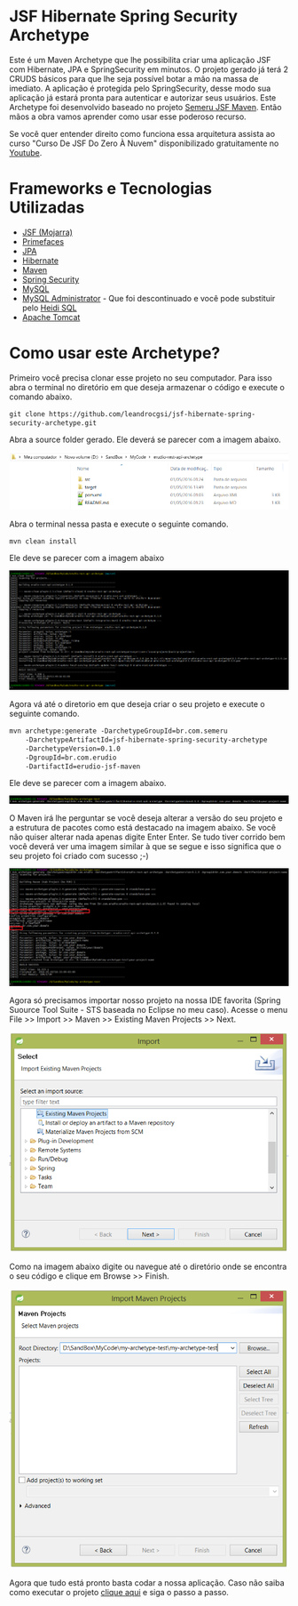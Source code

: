 # JSF Hibernate Spring Security Archetype


Este é um Maven Archetype que lhe possibilita criar uma aplicação JSF com Hibernate, JPA e SpringSecurity em minutos. O projeto gerado já terá 2 CRUDS básicos para que lhe seja possível botar a mão na massa de imediato. A aplicação é protegida pelo SpringSecurity, desse modo sua aplicação já estará pronta para autenticar e autorizar seus usuários. Este Archetype foi desenvolvido baseado no projeto [Semeru JSF Maven](https://github.com/leandrocgsi/semeru_jsf_maven). Então mãos a obra vamos aprender como usar esse poderoso recurso. 

Se você quer entender direito como funciona essa arquitetura assista ao curso "Curso De JSF Do Zero À Nuvem" disponibilizado gratuitamente no [Youtube](https://www.youtube.com/playlist?list=PL18bbNo7xuh9d1AyAeC77O8xRz6hPD3iJ).

# Frameworks e Tecnologias Utilizadas

* [JSF (Mojarra)](https://javaserverfaces.java.net/)
* [Primefaces](http://www.primefaces.org/)
* [JPA](http://www.oracle.com/technetwork/java/javaee/tech/persistence-jsp-140049.html)
* [Hibernate](http://hibernate.org/)
* [Maven](https://maven.apache.org/)
* [Spring Security](http://projects.spring.io/spring-security/)
* [MySQL](https://www.mysql.com/)
* [MySQL Administrator](https://downloads.mysql.com/archives/administrator/) - Que foi descontinuado e você pode substituir pelo [Heidi SQL](http://www.heidisql.com/)
* [Apache Tomcat](http://tomcat.apache.org/)


# Como usar este Archetype?

Primeiro você precisa clonar esse projeto no seu computador. Para isso abra o terminal no diretório em que deseja armazenar o código e execute o comando abaixo.

```
git clone https://github.com/leandrocgsi/jsf-hibernate-spring-security-archetype.git
```

Abra a source folder gerado. Ele deverá se parecer com a imagem abaixo.

![OpenFolder](https://github.com/leandrocgsi/erudio-rest-api-archetype/blob/master/img/1-OpenFolder.png?raw=true)

Abra o terminal nessa pasta e execute o seguinte comando.

```
mvn clean install
```
Ele deve se parecer com a imagem abaixo

![CleanInstall](https://github.com/leandrocgsi/erudio-rest-api-archetype/blob/master/img/2-CleanInstall.png?raw=true)

Agora vá até o diretorio em que deseja criar o seu projeto e execute o seguinte comando.

```
mvn archetype:generate -DarchetypeGroupId=br.com.semeru
	-DarchetypeArtifactId=jsf-hibernate-spring-security-archetype
	-DarchetypeVersion=0.1.0
	-DgroupId=br.com.erudio
	-DartifactId=erudio-jsf-maven
```

Ele deve se parecer com a imagem abaixo.

![GenerateProject](https://github.com/leandrocgsi/erudio-rest-api-archetype/blob/master/img/3-GenerateProject.png?raw=true)

O Maven irá lhe perguntar se você deseja alterar a versão do seu projeto e a estrutura de pacotes como está destacado na imagem abaixo. Se você não quiser alterar nada apenas digite Enter Enter. Se tudo tiver corrido bem você deverá ver uma imagem similar à que se segue e isso significa que o seu projeto foi criado com sucesso ;-)

![Building1](https://github.com/leandrocgsi/erudio-rest-api-archetype/blob/master/img/4-Building.png?raw=true)

Agora só precisamos importar nosso projeto na nossa IDE favorita (Spring Suource Tool Suite - STS baseada no Eclipse no meu caso). Acesse o menu File >> Import >> Maven >> Existing Maven Projects >> Next.

![Importing1](https://github.com/leandrocgsi/erudio-rest-api-archetype/blob/master/img/9-Importing.png?raw=true)

Como na imagem abaixo digite ou navegue até o diretório onde se encontra o seu código e clique em Browse >> Finish.

![Importing2](https://github.com/leandrocgsi/erudio-rest-api-archetype/blob/master/img/10-Importing.png?raw=true)

Agora que tudo está pronto basta codar a nossa aplicação. Caso não saiba como executar o projeto [clique aqui](https://github.com/leandrocgsi/semeru_jsf_maven) e siga o passo a passo.
